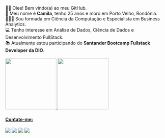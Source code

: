 <div>
✌🏽 Oiee! Bem vindo(a) ao meu GitHub. </br> 
🌻 Meu nome é <b>Camila</b>, tenho 25 anos e moro em Porto Velho, Rondônia. </br> 
👩🏽‍🎓 Sou formada em Ciência da Computação e Especialista em Business Analytics. </br> 
💻 Tenho interesse em Análise de Dados, Ciência de Dados e Desenvolvimento FullStack.</br>
📚 Atualmente estou participando do <b>Santander Bootcamp Fullstack Developer da DIO</b>.
</div>

<br/>

<div>
<a href="https://github.com/seu-usuário-aqui">
<img height="160em" src="https://github-readme-stats.vercel.app/api/top-langs/?username=kmilasantos&layout=compact&langs_count=7&theme=dracula"/>
<img height="160em" src="https://github-readme-stats.vercel.app/api?username=kmilasantos&show_icons=true&theme=dracula&include_all_commits=true&count_private=true"/>
</div>

<h4>Contate-me:</h4>

<div>
<a href="https://www.facebook.com/camilasantos.ro" target="_blank"><img src="https://img.shields.io/badge/-Facebook-%230047B3?style=for-the-badge&logo=facebook&logoColor=white" target="_blank"></a>
<a href="https://www.instagram.com/kmilasantos_" target="_blank"><img src="https://img.shields.io/badge/-Instagram-%23E4405F?style=for-the-badge&logo=instagram&logoColor=white" target="_blank"></a>
<a href="https://www.linkedin.com/in/kmilasantos" target="_blank"><img src="https://img.shields.io/badge/-LinkedIn-%230077B5?style=for-the-badge&logo=linkedin&logoColor=white" target="_blank"></a>   
<a href = "mailto:camilasilvasantos97@hotmail.com"><img src="https://img.shields.io/badge/Gmail-D14836?style=for-the-badge&logo=gmail&logoColor=white" target="_blank"></a>
</div>
 
<!---
kmilasantos/kmilasantos é um repositório ✨ especial ✨ porque seu `README.md` (este arquivo) aparece no seu perfil do GitHub.
Você pode clicar no link Visualizar para dar uma olhada nas suas alterações.
--->
